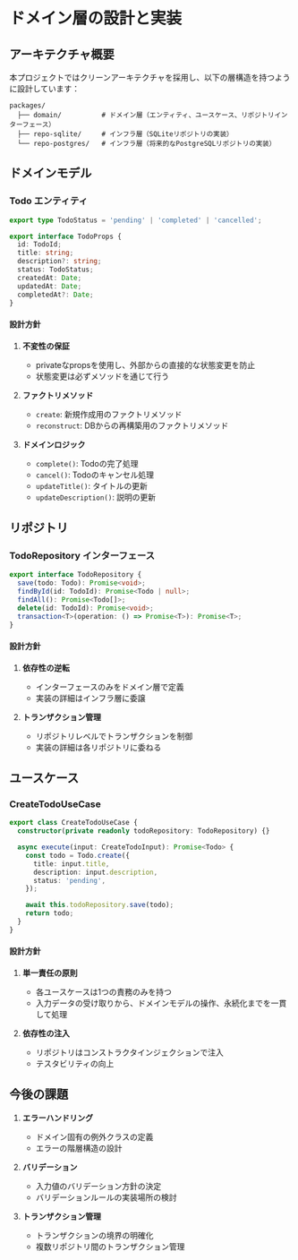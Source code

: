 # ドメイン層の設計と実装

## アーキテクチャ概要

本プロジェクトではクリーンアーキテクチャを採用し、以下の層構造を持つように設計しています：

```
packages/
  ├── domain/          # ドメイン層（エンティティ、ユースケース、リポジトリインターフェース）
  ├── repo-sqlite/     # インフラ層（SQLiteリポジトリの実装）
  └── repo-postgres/   # インフラ層（将来的なPostgreSQLリポジトリの実装）
```

## ドメインモデル

### Todo エンティティ

```typescript
export type TodoStatus = 'pending' | 'completed' | 'cancelled';

export interface TodoProps {
  id: TodoId;
  title: string;
  description?: string;
  status: TodoStatus;
  createdAt: Date;
  updatedAt: Date;
  completedAt?: Date;
}
```

#### 設計方針

1. **不変性の保証**
   - privateなpropsを使用し、外部からの直接的な状態変更を防止
   - 状態変更は必ずメソッドを通じて行う

2. **ファクトリメソッド**
   - `create`: 新規作成用のファクトリメソッド
   - `reconstruct`: DBからの再構築用のファクトリメソッド

3. **ドメインロジック**
   - `complete()`: Todoの完了処理
   - `cancel()`: Todoのキャンセル処理
   - `updateTitle()`: タイトルの更新
   - `updateDescription()`: 説明の更新

## リポジトリ

### TodoRepository インターフェース

```typescript
export interface TodoRepository {
  save(todo: Todo): Promise<void>;
  findById(id: TodoId): Promise<Todo | null>;
  findAll(): Promise<Todo[]>;
  delete(id: TodoId): Promise<void>;
  transaction<T>(operation: () => Promise<T>): Promise<T>;
}
```

#### 設計方針

1. **依存性の逆転**
   - インターフェースのみをドメイン層で定義
   - 実装の詳細はインフラ層に委譲

2. **トランザクション管理**
   - リポジトリレベルでトランザクションを制御
   - 実装の詳細は各リポジトリに委ねる

## ユースケース

### CreateTodoUseCase

```typescript
export class CreateTodoUseCase {
  constructor(private readonly todoRepository: TodoRepository) {}

  async execute(input: CreateTodoInput): Promise<Todo> {
    const todo = Todo.create({
      title: input.title,
      description: input.description,
      status: 'pending',
    });

    await this.todoRepository.save(todo);
    return todo;
  }
}
```

#### 設計方針

1. **単一責任の原則**
   - 各ユースケースは1つの責務のみを持つ
   - 入力データの受け取りから、ドメインモデルの操作、永続化までを一貫して処理

2. **依存性の注入**
   - リポジトリはコンストラクタインジェクションで注入
   - テスタビリティの向上

## 今後の課題

1. **エラーハンドリング**
   - ドメイン固有の例外クラスの定義
   - エラーの階層構造の設計

2. **バリデーション**
   - 入力値のバリデーション方針の決定
   - バリデーションルールの実装場所の検討

3. **トランザクション管理**
   - トランザクションの境界の明確化
   - 複数リポジトリ間のトランザクション管理 